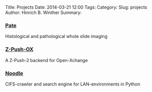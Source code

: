 Title: Projects
Date: 2014-03-21 12:00
Tags: 
Category: 
Slug: projects
Author: Hinrich B. Winther
Summary: 


### [Pate](http://pate.um-mainz.de)
Histological and pathological whole slide imaging

### [Z-Push-OX](http://z-push-ox.github.io/z-push-ox)
A Z-Push-2 backend for Open-Xchange

### [Noodle](https://code.google.com/p/noodle-ng)
CIFS-crawler and search engine for LAN-environments in Python
